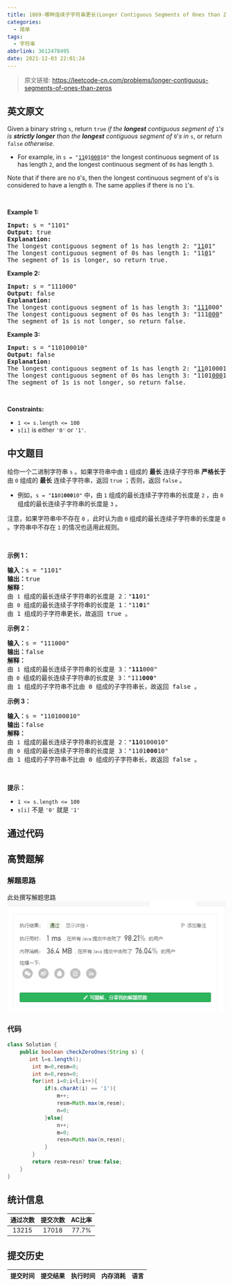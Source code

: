 ```yaml
---
title: 1869-哪种连续子字符串更长(Longer Contiguous Segments of Ones than Zeros)
categories:
  - 简单
tags:
  - 字符串
abbrlink: 3612478495
date: 2021-12-03 22:01:24
---
```


> 原文链接: https://leetcode-cn.com/problems/longer-contiguous-segments-of-ones-than-zeros


## 英文原文
<div><p>Given a binary string <code>s</code>, return <code>true</code><em> if the <strong>longest</strong> contiguous segment of </em><code>1</code>&#39;<em>s is <strong>strictly longer</strong> than the <strong>longest</strong> contiguous segment of </em><code>0</code>&#39;<em>s in </em><code>s</code>, or return <code>false</code><em> otherwise</em>.</p>

<ul>
	<li>For example, in <code>s = &quot;<u>11</u>01<u>000</u>10&quot;</code> the longest continuous segment of <code>1</code>s has length <code>2</code>, and the longest continuous segment of <code>0</code>s has length <code>3</code>.</li>
</ul>

<p>Note that if there are no <code>0</code>&#39;s, then the longest continuous segment of <code>0</code>&#39;s is considered to have a length <code>0</code>. The same applies if there is no <code>1</code>&#39;s.</p>

<p>&nbsp;</p>
<p><strong>Example 1:</strong></p>

<pre>
<strong>Input:</strong> s = &quot;1101&quot;
<strong>Output:</strong> true
<strong>Explanation:</strong>
The longest contiguous segment of 1s has length 2: &quot;<u>11</u>01&quot;
The longest contiguous segment of 0s has length 1: &quot;11<u>0</u>1&quot;
The segment of 1s is longer, so return true.
</pre>

<p><strong>Example 2:</strong></p>

<pre>
<strong>Input:</strong> s = &quot;111000&quot;
<strong>Output:</strong> false
<strong>Explanation:</strong>
The longest contiguous segment of 1s has length 3: &quot;<u>111</u>000&quot;
The longest contiguous segment of 0s has length 3: &quot;111<u>000</u>&quot;
The segment of 1s is not longer, so return false.
</pre>

<p><strong>Example 3:</strong></p>

<pre>
<strong>Input:</strong> s = &quot;110100010&quot;
<strong>Output:</strong> false
<strong>Explanation:</strong>
The longest contiguous segment of 1s has length 2: &quot;<u>11</u>0100010&quot;
The longest contiguous segment of 0s has length 3: &quot;1101<u>000</u>10&quot;
The segment of 1s is not longer, so return false.
</pre>

<p>&nbsp;</p>
<p><strong>Constraints:</strong></p>

<ul>
	<li><code>1 &lt;= s.length &lt;= 100</code></li>
	<li><code>s[i]</code> is either <code>&#39;0&#39;</code> or <code>&#39;1&#39;</code>.</li>
</ul>
</div>

## 中文题目
<div><p>给你一个二进制字符串 <code>s</code> 。如果字符串中由 <code>1</code> 组成的 <strong>最长</strong> 连续子字符串 <strong>严格长于</strong> 由 <code>0</code> 组成的 <strong>最长</strong> 连续子字符串，返回 <code>true</code> ；否则，返回 <code>false</code><em> </em>。</p>

<ul>
	<li>例如，<code>s = "<strong>11</strong>01<strong>000</strong>10"</code> 中，由 <code>1</code> 组成的最长连续子字符串的长度是 <code>2</code> ，由 <code>0</code> 组成的最长连续子字符串的长度是 <code>3</code> 。</li>
</ul>

<p>注意，如果字符串中不存在 <code>0</code> ，此时认为由 <code>0</code> 组成的最长连续子字符串的长度是 <code>0</code> 。字符串中不存在 <code>1</code> 的情况也适用此规则。</p>

<p> </p>

<p><strong>示例 1：</strong></p>

<pre>
<strong>输入：</strong>s = "1101"
<strong>输出：</strong>true
<strong>解释：</strong>
由 <code>1</code> 组成的最长连续子字符串的长度是 2："<strong>11</strong>01"
由 <code>0</code> 组成的最长连续子字符串的长度是 1："11<strong>0</strong>1"
由 1 组成的子字符串更长，故返回 true 。
</pre>

<p><strong>示例 2：</strong></p>

<pre>
<strong>输入：</strong>s = "111000"
<strong>输出：</strong>false
<strong>解释：</strong>
由 <code>1</code> 组成的最长连续子字符串的长度是 3："<strong>111</strong>000"
由<code> 0</code> 组成的最长连续子字符串的长度是 3："111<strong>000</strong>"
由 1 组成的子字符串不比由 0 组成的子字符串长，故返回 false 。
</pre>

<p><strong>示例 3：</strong></p>

<pre>
<strong>输入：</strong>s = "110100010"
<strong>输出：</strong>false
<strong>解释：</strong>
由 <code>1</code> 组成的最长连续子字符串的长度是 2："<strong>11</strong>0100010"
由 <code>0</code> 组成的最长连续子字符串的长度是 3："1101<strong>000</strong>10"
由 1 组成的子字符串不比由 0 组成的子字符串长，故返回 false 。
</pre>

<p> </p>

<p><strong>提示：</strong></p>

<ul>
	<li><code>1 <= s.length <= 100</code></li>
	<li><code>s[i]</code> 不是 <code>'0'</code> 就是 <code>'1'</code></li>
</ul>
</div>

## 通过代码
<RecoDemo>
</RecoDemo>


## 高赞题解
### 解题思路
此处撰写解题思路
![image.png](../images/longer-contiguous-segments-of-ones-than-zeros-0.png)


### 代码

```java
class Solution {
    public boolean checkZeroOnes(String s) {
       int l=s.length();
        int m=0,resm=0;
        int n=0,resn=0;
        for(int i=0;i<l;i++){
            if(s.charAt(i) == '1'){
                m++;
                resm=Math.max(m,resm);
                n=0;
            }else{
                n++;
                m=0;
                resn=Math.max(n,resn);
            }
        }
        return resm>resn? true:false;
    }
}
```

## 统计信息
| 通过次数 | 提交次数 | AC比率 |
| :------: | :------: | :------: |
|    13215    |    17018    |   77.7%   |

## 提交历史
| 提交时间 | 提交结果 | 执行时间 |  内存消耗  | 语言 |
| :------: | :------: | :------: | :--------: | :--------: |
